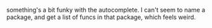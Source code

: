 something's a bit funky with the autocomplete. I can't seem to name a package, and get a list of funcs in that package, which feels weird.

